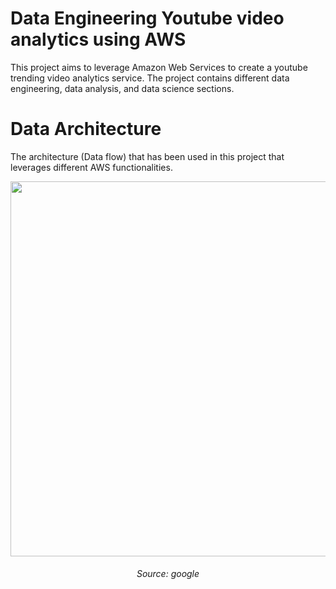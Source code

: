# Data Engineering Youtube video analytics using AWS
This project aims to leverage Amazon Web Services to create a youtube trending video analytics service. The project contains different data engineering, data analysis, and data science sections.


# Data Architecture

The architecture (Data flow) that has been used in this project that leverages different AWS functionalities.

<p align="center">
  <img width="1000" height="600" src="https://github.com/chayansraj/Youtube-data-analytics-using-AWS/assets/22219089/c7c91075-5578-47ce-bf1c-2ded09a8ba0e">
  <h6 align = "center" > Source: google </h6>
</p>
